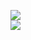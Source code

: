 [![](https://img.shields.io/badge/Made%20With-Github%20Spray-lightgrey.svg?style=for-the-badge&logo=github)](https://github.com/Annihil/github-spray#15750)  
[![](https://i.imgur.com/2DrTn0Z.gif)](https://github.com/Annihil/github-spray)
